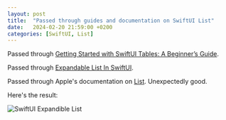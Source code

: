 ```yaml
---
layout: post
title:  "Passed through guides and documentation on SwiftUI List"
date:   2024-02-20 21:59:00 +0200
categories: [SwiftUI, List]
---
```

Passed through [Getting Started with SwiftUI Tables: A Beginner’s Guide](https://www.swiftyplace.com/blog/chy7hvne).

Passed through [Expandable List In SwiftUI](https://medium.com/swiftui-forum/expandable-list-in-swiftui-46ce5377c504).

Passed through Apple's documentation on [List](https://developer.apple.com/documentation/swiftui/list). Unexpectedly good.

Here's the result:

![SwiftUI Expandible List](/assets/images/SwiftUIExpandibleList.gif "SwiftUI Expandible List")
